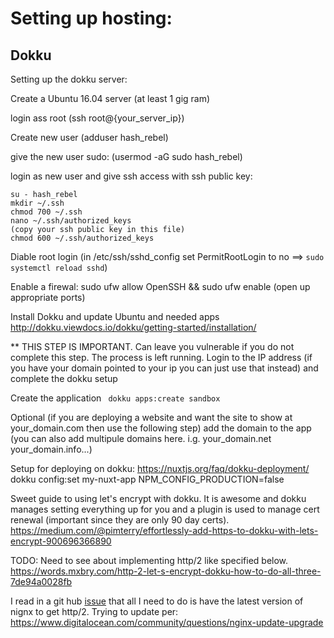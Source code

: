 # Setting up hosting:

## Dokku

Setting up the dokku server:

Create a Ubuntu 16.04 server (at least 1 gig ram)

login ass root (ssh root@{your_server_ip}) 

Create new user (adduser hash_rebel)

give the new user sudo: (usermod -aG sudo hash_rebel)

login as new user and give ssh access with ssh public key:
``` 
su - hash_rebel
mkdir ~/.ssh
chmod 700 ~/.ssh
nano ~/.ssh/authorized_keys 
(copy your ssh public key in this file)
chmod 600 ~/.ssh/authorized_keys
```

Diable root login (in /etc/ssh/sshd_config set PermitRootLogin to no ==> ```sudo systemctl reload sshd```)

Enable a firewal: sudo ufw allow OpenSSH && sudo ufw enable (open up appropriate ports)

Install Dokku and update Ubuntu and needed apps
http://dokku.viewdocs.io/dokku/getting-started/installation/


** THIS STEP IS IMPORTANT. Can leave you vulnerable if you do not complete this step. The process is left running.
Login to the IP address (if you have your domain pointed to your ip you can just use that instead) and complete the
dokku setup 

Create the application
``` dokku apps:create sandbox```

Optional (if you are deploying a website and want the site to show at your_domain.com then use the following step)
add the domain to the app (you can also add multipule domains here. i.g. your_domain.net your_domain.info...)

Setup for deploying on dokku: https://nuxtjs.org/faq/dokku-deployment/
dokku config:set my-nuxt-app NPM_CONFIG_PRODUCTION=false


Sweet guide to using let's encrypt with dokku. It is awesome and dokku manages setting everything up for you and a plugin is used to manage cert renewal (important since they are only 90 day certs).
https://medium.com/@pimterry/effortlessly-add-https-to-dokku-with-lets-encrypt-900696366890

TODO: Need to see about implementing http/2 like specified below.
https://words.mxbry.com/http-2-let-s-encrypt-dokku-how-to-do-all-three-7de94a0028fb

I read in a git hub [issue](https://github.com/dokku/dokku/issues/2844) that all I need to do is have the latest version of nignx to get http/2. Trying to update per: https://www.digitalocean.com/community/questions/nginx-update-upgrade
